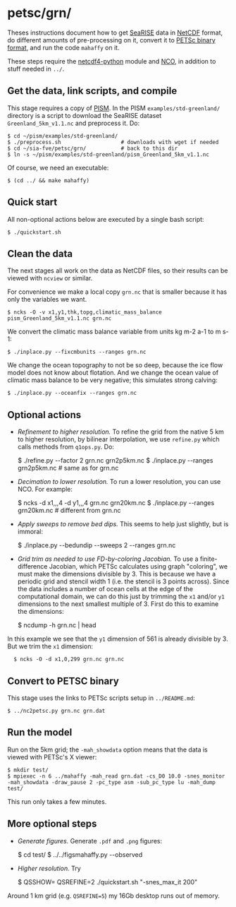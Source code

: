 petsc/grn/
==========

Theses instructions document how to get
[SeaRISE](http://websrv.cs.umt.edu/isis/index.php/SeaRISE_Assessment)
data in
[NetCDF](http://www.unidata.ucar.edu/software/netcdf/)
format, do different amounts of pre-processing on it, convert it to
[PETSc binary format](http://www.mcs.anl.gov/petsc/petsc-current/docs/manualpages/Viewer/PetscViewerBinaryOpen.html),
and run the code `mahaffy` on it.

These steps require the
[netcdf4-python](https://github.com/Unidata/netcdf4-python)
module and
[NCO](http://nco.sourceforge.net/),
in addition to stuff needed in `../`.


Get the data, link scripts, and compile
---------------------------------------

This stage requires a copy of [PISM](http://www.pism-docs.org).  In the PISM
`examples/std-greenland/` directory is a script to download the SeaRISE dataset
`Greenland_5km_v1.1.nc` and preprocess it.  Do:

    $ cd ~/pism/examples/std-greenland/
    $ ./preprocess.sh                   # downloads with wget if needed
    $ cd ~/sia-fve/petsc/grn/           # back to this dir
    $ ln -s ~/pism/examples/std-greenland/pism_Greenland_5km_v1.1.nc

Of course, we need an executable:

    $ (cd ../ && make mahaffy)


Quick start
-----------

All non-optional actions below are executed by a single bash script:

    $ ./quickstart.sh


Clean the data
--------------

The next stages all work on the data as NetCDF files, so their results can be
viewed with `ncview` or similar.

For convenience we make a local copy `grn.nc` that is smaller because it
has only the variables we want.

    $ ncks -O -v x1,y1,thk,topg,climatic_mass_balance pism_Greenland_5km_v1.1.nc grn.nc

We convert the climatic mass balance variable from units  kg m-2 a-1  to  m s-1:

    $ ./inplace.py --fixcmbunits --ranges grn.nc

We change the ocean topography to not be so deep, because the ice flow
model does not know about flotation.  And we change the ocean value of climatic
mass balance to be very negative; this simulates strong calving:

    $ ./inplace.py --oceanfix --ranges grn.nc


Optional actions
----------------

  * _Refinement to higher resolution._  To refine the grid from the native 5 km
  to higher resolution, by bilinear interpolation, we use `refine.py` which
  calls methods from `q1ops.py`.  Do:

      $ ./refine.py --factor 2 grn.nc grn2p5km.nc
      $ ./inplace.py --ranges grn2p5km.nc          # same as for grn.nc

  * _Decimation to lower resolution._  To run a lower resolution, you can use
  NCO.  For example:

      $ ncks -d x1,,,4 -d y1,,,4 grn.nc grn20km.nc
      $ ./inplace.py --ranges grn20km.nc          # different from grn.nc

  * _Apply sweeps to remove bed dips._  This seems to help just slightly, but is
  immoral:

      $ ./inplace.py --bedundip --sweeps 2 --ranges grn.nc

  * _Grid trim as needed to use FD-by-coloring Jacobian._  To use a
  finite-difference Jacobian, which PETSc calculates using graph "coloring",
  we must make the dimensions divisible by 3.  This is because we have a
  periodic grid and stencil width 1 (i.e. the stencil is 3 points across).
  Since the data includes a number of ocean cells at the
  edge of the computational domain, we can do this just by trimming the `x1`
  and/or `y1` dimensions to the next smallest multiple of 3.  First do this
  to examine the dimensions:

      $ ncdump -h grn.nc | head

  In this example we see that the `y1` dimension of 561 is already divisible
  by 3.  But we trim the `x1` dimension:

      $ ncks -O -d x1,0,299 grn.nc grn.nc


Convert to PETSC binary
-----------------------

This stage uses the links to PETSc scripts setup in `../README.md`:

    $ ../nc2petsc.py grn.nc grn.dat


Run the model
-------------

Run on the 5km grid; the `-mah_showdata` option means that the data is viewed
with PETSc's X viewer:

    $ mkdir test/
    $ mpiexec -n 6 ../mahaffy -mah_read grn.dat -cs_D0 10.0 -snes_monitor -mah_showdata -draw_pause 2 -pc_type asm -sub_pc_type lu -mah_dump test/

This run only takes a few minutes.


More optional steps
-------------------

  * _Generate figures._  Generate `.pdf` and `.png` figures:

      $ cd test/
      $ ../../figsmahaffy.py --observed

  * _Higher resolution._  Try

      $ QSSHOW= QSREFINE=2 ./quickstart.sh "-snes_max_it 200"

  Around 1 km grid (e.g. `QSREFINE=5`) my 16Gb desktop runs out of memory.

